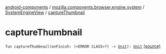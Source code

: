 [android-components](../../index.md) / [mozilla.components.browser.engine.system](../index.md) / [SystemEngineView](index.md) / [captureThumbnail](./capture-thumbnail.md)

# captureThumbnail

`fun captureThumbnail(onFinish: (<ERROR CLASS>?) -> `[`Unit`](https://kotlinlang.org/api/latest/jvm/stdlib/kotlin/-unit/index.html)`): `[`Unit`](https://kotlinlang.org/api/latest/jvm/stdlib/kotlin/-unit/index.html) [(source)](https://github.com/mozilla-mobile/android-components/blob/master/components/browser/engine-system/src/main/java/mozilla/components/browser/engine/system/SystemEngineView.kt#L679)